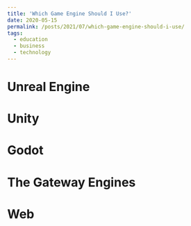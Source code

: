 ```yaml
---
title: 'Which Game Engine Should I Use?'
date: 2020-05-15
permalink: /posts/2021/07/which-game-engine-should-i-use/
tags:
  - education
  - business
  - technology
---
```


Unreal Engine
=====

Unity
=====

Godot
=====

The Gateway Engines
=====


Web
=====
